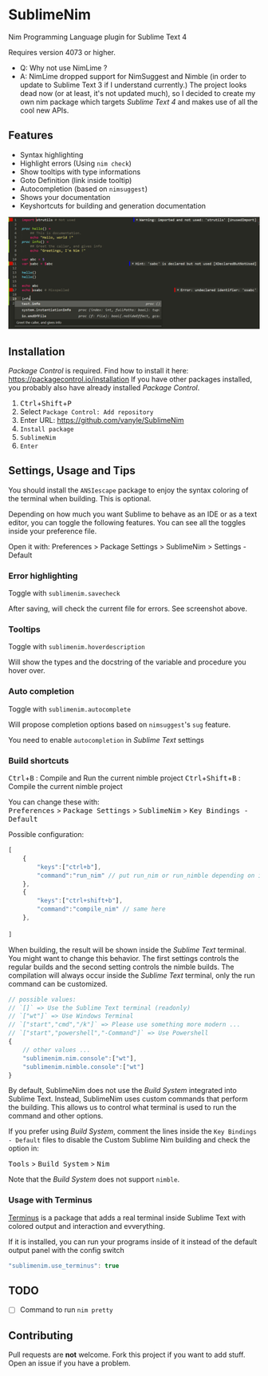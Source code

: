 SublimeNim
=======

Nim Programming Language plugin for Sublime Text 4

Requires version 4073 or higher.

- Q: Why not use NimLime ?
- A: NimLime dropped support for NimSuggest and Nimble (in order to update to Sublime Text 3 if I understand currently.)
The project looks dead now (or at least, it's not updated much), so I decided to create my own nim package which targets *Sublime Text 4* and makes use of all the cool new APIs.

Features
--------

* Syntax highlighting
* Highlight errors (Using `nim check`)
* Show tooltips with type informations
* Goto Definition (link inside tooltip)
* Autocompletion (based on `nimsuggest`)
* Shows your documentation
* Keyshortcuts for building and generation documentation

![demo](example.png)

Installation
------------

*Package Control* is required. Find how to install it here: https://packagecontrol.io/installation
If you have other packages installed, you probably also have already installed *Package Control*.

1. <kbd>Ctrl</kbd>+<kbd>Shift</kbd>+<kbd>P</kbd> 
2. Select `Package Control: Add repository`
3. Enter URL: https://github.com/vanyle/SublimeNim
4. `Install package` 
5. `SublimeNim` 
6. `Enter`

Settings, Usage and Tips
------------------------

You should install the `ANSIescape` package to enjoy the syntax coloring of the terminal when building.
This is optional.

Depending on how much you want Sublime to behave as an IDE or as a text editor, you can toggle the following features.
You can see all the toggles inside your preference file.

Open it with: Preferences > Package Settings > SublimeNim > Settings - Default

### Error highlighting

Toggle with `sublimenim.savecheck`

After saving, will check the current file for errors. See screenshot above.

### Tooltips

Toggle with `sublimenim.hoverdescription`

Will show the types and the docstring of the variable and procedure you hover over.

### Auto completion

Toggle with `sublimenim.autocomplete`

Will propose completion options based on `nimsuggest`'s `sug` feature.

You need to enable `autocompletion` in *Sublime Text* settings

### Build shortcuts

<kbd>Ctrl</kbd>+<kbd>B</kbd> : Compile and Run the current nimble project
<kbd>Ctrl</kbd>+<kbd>Shift</kbd>+<kbd>B</kbd> : Compile the current nimble project   

You can change these with:  
<kbd>Preferences</kbd> > <kbd>Package Settings</kbd> > <kbd>SublimeNim</kbd> > <kbd>Key Bindings - Default</kbd>

Possible configuration:
```js
[
	{
		"keys":["ctrl+b"],
		"command":"run_nim" // put run_nim or run_nimble depending on if you use nim more as a scripting tool or for big projects.
	},
	{
		"keys":["ctrl+shift+b"],
		"command":"compile_nim" // same here
	},

]
```

When building, the result will be shown inside the *Sublime Text* terminal.
You might want to change this behavior. The first settings controls the regular builds and the second setting controls the nimble builds. The compilation will always occur inside the *Sublime Text* terminal, only the run command can be customized.

```js
// possible values:
// `[]` => Use the Sublime Text terminal (readonly)
// `["wt"]` => Use Windows Terminal
// `["start","cmd","/k"]` => Please use something more modern ...
// `["start","powershell","-Command"]` => Use Powershell
{
	// other values ...
	"sublimenim.nim.console":["wt"],
	"sublimenim.nimble.console":["wt"]
}
```

By default, SublimeNim does not use the *Build System* integrated into Sublime Text.
Instead, SublimeNim uses custom commands that perform the building. This allows us
to control what terminal is used to run the command and other options.

If you prefer using *Build System*, comment the lines inside the `Key Bindings - Default` files
to disable the Custom Sublime Nim building and check the option in:

<kbd>Tools</kbd> > <kbd>Build System</kbd> > <kbd>Nim</kbd>

Note that the *Build System* does not support `nimble`.

### Usage with Terminus

[Terminus](https://github.com/randy3k/Terminus) is a package that adds a real terminal
inside Sublime Text with colored output and interaction and evverything.

If it is installed, you can run your programs inside of it instead of the default output panel with
the config switch
```js
"sublimenim.use_terminus": true
```

TODO
-------

- [ ] Command to run `nim pretty`


Contributing
------------

Pull requests are **not** welcome. Fork this project if you want to add stuff.
Open an issue if you have a problem.